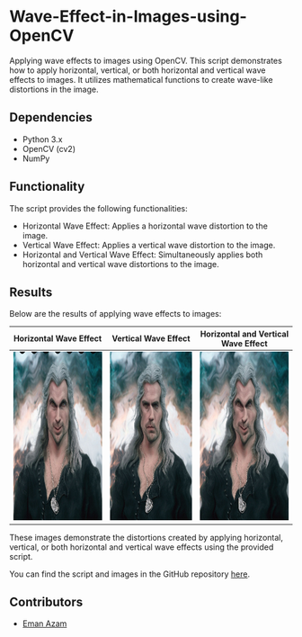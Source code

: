 # Wave-Effect-in-Images-using-OpenCV
Applying wave effects to images using OpenCV. This script demonstrates how to apply horizontal, vertical, or both horizontal and vertical wave effects to images. It utilizes mathematical functions to create wave-like distortions in the image.

## Dependencies

- Python 3.x
- OpenCV (cv2)
- NumPy

## Functionality
The script provides the following functionalities:

 - Horizontal Wave Effect: Applies a horizontal wave distortion to the image.
 - Vertical Wave Effect: Applies a vertical wave distortion to the image.
 - Horizontal and Vertical Wave Effect: Simultaneously applies both horizontal and vertical wave distortions to the image.
## Results

Below are the results of applying wave effects to images:

| **Horizontal Wave Effect** | **Vertical Wave Effect** | **Horizontal and Vertical Wave Effect** |
|:--------------------------:|:------------------------:|:---------------------------------------:|
| <img src="Horizontal_wave.jpg" alt="Horizontal Wave Effect" width="300" height="300"> | <img src="Vertical_wave.jpg" alt="Vertical Wave Effect" width="300" height="300"> | <img src="Wave_effect.jpg" alt="Wave Effect" width="300" height="300"> |



These images demonstrate the distortions created by applying horizontal, vertical, or both horizontal and vertical wave effects using the provided script.

You can find the script and images in the GitHub repository [here](https://github.com/Eman-Bandesha/Wave-Effect-in-Images-using-OpenCV/blob/main/wave_efffects_using_opencv.ipynb).

## Contributors
- [Eman Azam](https://github.com/Eman-Bandesha)
